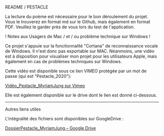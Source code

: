 README / PESTACLE

La lecture du poème est nécessaire pour le bon déroulement du projet. Vous le trouverez en format md sur le Github, mais également en format PDF. Veuillez le garder près de vous lors du test de l'application.

! Notes aux Usagers de Mac / et / ou problème technique sur Windows !

Ce projet s'appuie sur la fonctionnalité "Cortana" de reconnaissance vocale de Windows. Il n'est donc pas exportable sur MAC. Néanmoins, une vidéo est à disposition pour visualiser mon projet pour les utilisateurs Apple, mais également en cas de problèmes techniques sur Windows.

Cette vidéo est disponible sous ce lien VIMEO protégée par un mot de passe (qui est "Pestacle_2020"):

[Vid&eacute;o_Pestacle_MyriamJung sur Vimeo](https://vimeo.com/430063281)

Elle est également disponible sur le drive dont le lien est donné ci-dessous.

_____ ___

Autres liens utiles 

L'intégralité des fichiers sont disponibles sur GoogleDrive  :

[DossierPestacle_MyriamJung – Google Drive](https://drive.google.com/drive/folders/14_L5jZUogpjALucwb_SpjHTlNpm4vxXH?usp=sharing)

